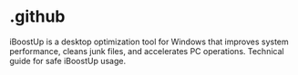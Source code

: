 # .github
iBoostUp is a desktop optimization tool for Windows that improves system performance, cleans junk files, and accelerates PC operations. Technical guide for safe iBoostUp usage.
